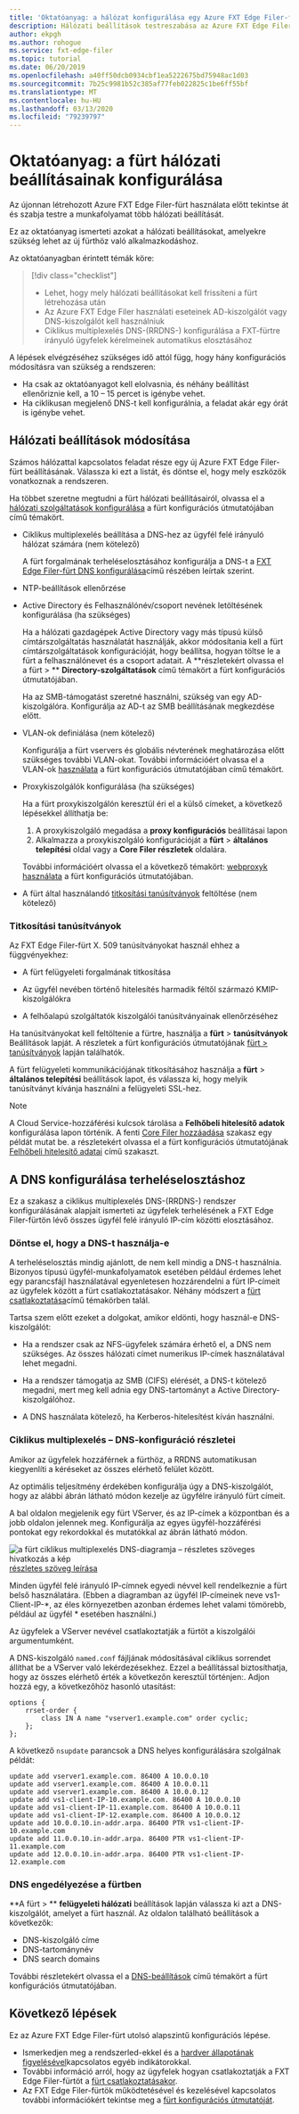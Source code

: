 ```yaml
---
title: 'Oktatóanyag: a hálózat konfigurálása egy Azure FXT Edge Filer-fürtben'
description: Hálózati beállítások testreszabása az Azure FXT Edge Filer-fürt létrehozása után
author: ekpgh
ms.author: rohogue
ms.service: fxt-edge-filer
ms.topic: tutorial
ms.date: 06/20/2019
ms.openlocfilehash: a40ff50dcb0934cbf1ea5222675bd75948ac1d03
ms.sourcegitcommit: 7b25c9981b52c385af77feb022825c1be6ff55bf
ms.translationtype: MT
ms.contentlocale: hu-HU
ms.lasthandoff: 03/13/2020
ms.locfileid: "79239797"
---
```

# <a name="tutorial-configure-the-clusters-network-settings"></a>Oktatóanyag: a fürt hálózati beállításainak konfigurálása

Az újonnan létrehozott Azure FXT Edge Filer-fürt használata előtt tekintse át és szabja testre a munkafolyamat több hálózati beállítását. 

Ez az oktatóanyag ismerteti azokat a hálózati beállításokat, amelyekre szükség lehet az új fürthöz való alkalmazkodáshoz. 

Az oktatóanyagban érintett témák köre: 

> [!div class="checklist"]
> * Lehet, hogy mely hálózati beállításokat kell frissíteni a fürt létrehozása után
> * Az Azure FXT Edge Filer használati eseteinek AD-kiszolgálót vagy DNS-kiszolgálót kell használniuk 
> * Ciklikus multiplexelés DNS-(RRDNS-) konfigurálása a FXT-fürtre irányuló ügyfelek kérelmeinek automatikus elosztásához

A lépések elvégzéséhez szükséges idő attól függ, hogy hány konfigurációs módosításra van szükség a rendszeren:

* Ha csak az oktatóanyagot kell elolvasnia, és néhány beállítást ellenőriznie kell, a 10 – 15 percet is igénybe vehet. 
* Ha ciklikusan megjelenő DNS-t kell konfigurálnia, a feladat akár egy órát is igénybe vehet.

## <a name="adjust-network-settings"></a>Hálózati beállítások módosítása

Számos hálózattal kapcsolatos feladat része egy új Azure FXT Edge Filer-fürt beállításának. Válassza ki ezt a listát, és döntse el, hogy mely eszközök vonatkoznak a rendszeren.

Ha többet szeretne megtudni a fürt hálózati beállításairól, olvassa el a [hálózati szolgáltatások konfigurálása](https://azure.github.io/Avere/legacy/ops_guide/4_7/html/network_overview.html) a fürt konfigurációs útmutatójában című témakört.

* Ciklikus multiplexelés beállítása a DNS-hez az ügyfél felé irányuló hálózat számára (nem kötelező)

  A fürt forgalmának terheléselosztásához konfigurálja a DNS-t a [FXT Edge Filer-fürt DNS konfigurálása](#configure-dns-for-load-balancing)című részében leírtak szerint.

* NTP-beállítások ellenőrzése

* Active Directory és Felhasználónév/csoport nevének letöltésének konfigurálása (ha szükséges)

  Ha a hálózati gazdagépek Active Directory vagy más típusú külső címtárszolgáltatás használatát használják, akkor módosítania kell a fürt címtárszolgáltatások konfigurációját, hogy beállítsa, hogyan töltse le a fürt a felhasználónevet és a csoport adatait. A **részletekért olvassa el a fürt > ** **Directory-szolgáltatások** című témakört a fürt konfigurációs útmutatójában.

  Ha az SMB-támogatást szeretné használni, szükség van egy AD-kiszolgálóra. Konfigurálja az AD-t az SMB beállításának megkezdése előtt.

* VLAN-ok definiálása (nem kötelező)
  
  Konfigurálja a fürt vservers és globális névterének meghatározása előtt szükséges további VLAN-okat. További információért olvassa el a VLAN-ok [használata](https://azure.github.io/Avere/legacy/ops_guide/4_7/html/network_overview.html#vlan-overview) a fürt konfigurációs útmutatójában című témakört.

* Proxykiszolgálók konfigurálása (ha szükséges)

  Ha a fürt proxykiszolgálón keresztül éri el a külső címeket, a következő lépésekkel állíthatja be:

  1. A proxykiszolgáló megadása a **proxy konfigurációs** beállításai lapon
  1. Alkalmazza a proxykiszolgáló konfigurációját a **fürt** > **általános telepítési** oldal vagy a **Core Filer részletek** oldalára.
  
  További információért olvassa el a következő témakört: [webproxyk használata](https://azure.github.io/Avere/legacy/ops_guide/4_7/html/proxy_overview.html) a fürt konfigurációs útmutatójában.

* A fürt által használandó [titkosítási tanúsítványok](#encryption-certificates) feltöltése (nem kötelező)

### <a name="encryption-certificates"></a>Titkosítási tanúsítványok

Az FXT Edge Filer-fürt X. 509 tanúsítványokat használ ehhez a függvényekhez:

* A fürt felügyeleti forgalmának titkosítása

* Az ügyfél nevében történő hitelesítés harmadik féltől származó KMIP-kiszolgálókra

* A felhőalapú szolgáltatók kiszolgálói tanúsítványainak ellenőrzéséhez

Ha tanúsítványokat kell feltöltenie a fürtre, használja a **fürt** > **tanúsítványok** Beállítások lapját. A részletek a fürt konfigurációs útmutatójának [fürt > tanúsítványok](https://azure.github.io/Avere/legacy/ops_guide/4_7/html/gui_certificates.html) lapján találhatók.

A fürt felügyeleti kommunikációjának titkosításához használja a **fürt** > **általános telepítési** beállítások lapot, és válassza ki, hogy melyik tanúsítványt kívánja használni a felügyeleti SSL-hez.

> [!Note] 
> A Cloud Service-hozzáférési kulcsok tárolása a **Felhőbeli hitelesítő adatok** konfigurálása lapon történik. A fenti [Core Filer hozzáadása](fxt-add-storage.md#add-a-core-filer) szakasz egy példát mutat be. a részletekért olvassa el a fürt konfigurációs útmutatójának [Felhőbeli hitelesítő adatai](https://azure.github.io/Avere/legacy/ops_guide/4_7/html/gui_cloud_credentials.html) című szakaszt. 

## <a name="configure-dns-for-load-balancing"></a>A DNS konfigurálása terheléselosztáshoz

Ez a szakasz a ciklikus multiplexelés DNS-(RRDNS-) rendszer konfigurálásának alapjait ismerteti az ügyfelek terhelésének a FXT Edge Filer-fürtön lévő összes ügyfél felé irányuló IP-cím közötti elosztásához. 

### <a name="decide-whether-or-not-to-use-dns"></a>Döntse el, hogy a DNS-t használja-e

A terheléselosztás mindig ajánlott, de nem kell mindig a DNS-t használnia. Bizonyos típusú ügyfél-munkafolyamatok esetében például érdemes lehet egy parancsfájl használatával egyenletesen hozzárendelni a fürt IP-címeit az ügyfelek között a fürt csatlakoztatásakor. Néhány módszert a [fürt csatlakoztatása](fxt-mount-clients.md)című témakörben talál. 

Tartsa szem előtt ezeket a dolgokat, amikor eldönti, hogy használ-e DNS-kiszolgálót: 

* Ha a rendszer csak az NFS-ügyfelek számára érhető el, a DNS nem szükséges. Az összes hálózati címet numerikus IP-címek használatával lehet megadni. 

* Ha a rendszer támogatja az SMB (CIFS) elérését, a DNS-t kötelező megadni, mert meg kell adnia egy DNS-tartományt a Active Directory-kiszolgálóhoz.

* A DNS használata kötelező, ha Kerberos-hitelesítést kíván használni.

### <a name="round-robin-dns-configuration-details"></a>Ciklikus multiplexelés – DNS-konfiguráció részletei

Amikor az ügyfelek hozzáférnek a fürthöz, a RRDNS automatikusan kiegyenlíti a kéréseket az összes elérhető felület között.

Az optimális teljesítmény érdekében konfigurálja úgy a DNS-kiszolgálót, hogy az alábbi ábrán látható módon kezelje az ügyfélre irányuló fürt címeit.

A bal oldalon megjelenik egy fürt VServer, és az IP-címek a központban és a jobb oldalon jelennek meg. Konfigurálja az egyes ügyfél-hozzáférési pontokat egy rekordokkal és mutatókkal az ábrán látható módon.

![a fürt ciklikus multiplexelés DNS-diagramja – részletes szöveges hivatkozás a kép](media/fxt-cluster-config/fxt-rrdns-diagram.png) 
[részletes szöveg leírása](https://azure.github.io/Avere/legacy/Azure-FXT-EdgeFilerDNSconfiguration-alt-text.html)

Minden ügyfél felé irányuló IP-címnek egyedi névvel kell rendelkeznie a fürt belső használatára. (Ebben a diagramban az ügyfél IP-címeinek neve vs1-Client-IP-*, az éles környezetben azonban érdemes lehet valami tömörebb, például az ügyfél * esetében használni.)

Az ügyfelek a VServer nevével csatlakoztatják a fürtöt a kiszolgálói argumentumként. 

A DNS-kiszolgáló ``named.conf`` fájljának módosításával ciklikus sorrendet állíthat be a VServer való lekérdezésekhez. Ezzel a beállítással biztosíthatja, hogy az összes elérhető érték a következőn keresztül történjen:. Adjon hozzá egy, a következőhöz hasonló utasítást:

```
options {
    rrset-order {
        class IN A name "vserver1.example.com" order cyclic;
    };
};
```

A következő ``nsupdate`` parancsok a DNS helyes konfigurálására szolgálnak példát:

```
update add vserver1.example.com. 86400 A 10.0.0.10
update add vserver1.example.com. 86400 A 10.0.0.11
update add vserver1.example.com. 86400 A 10.0.0.12
update add vs1-client-IP-10.example.com. 86400 A 10.0.0.10
update add vs1-client-IP-11.example.com. 86400 A 10.0.0.11
update add vs1-client-IP-12.example.com. 86400 A 10.0.0.12
update add 10.0.0.10.in-addr.arpa. 86400 PTR vs1-client-IP-10.example.com
update add 11.0.0.10.in-addr.arpa. 86400 PTR vs1-client-IP-11.example.com
update add 12.0.0.10.in-addr.arpa. 86400 PTR vs1-client-IP-12.example.com
```

### <a name="enable-dns-in-the-cluster"></a>DNS engedélyezése a fürtben 

**A fürt > ** **felügyeleti hálózati** beállítások lapján válassza ki azt a DNS-kiszolgálót, amelyet a fürt használ. Az oldalon található beállítások a következők:

* DNS-kiszolgáló címe
* DNS-tartománynév
* DNS search domains

További részletekért olvassa el a [DNS-beállítások](<https://azure.github.io/Avere/legacy/ops_guide/4_7/html/gui_admin_network.html#gui-dns>) című témakört a fürt konfigurációs útmutatójában.

## <a name="next-steps"></a>Következő lépések

Ez az Azure FXT Edge Filer-fürt utolsó alapszintű konfigurációs lépése. 

* Ismerkedjen meg a rendszerled-ekkel és a [hardver állapotának figyelésével](fxt-monitor.md)kapcsolatos egyéb indikátorokkal.
* További információ arról, hogy az ügyfelek hogyan csatlakoztatják a FXT Edge Filer-fürtöt a [fürt csatlakoztatásakor](fxt-mount-clients.md). 
* Az FXT Edge Filer-fürtök működtetésével és kezelésével kapcsolatos további információkért tekintse meg a [fürt konfigurációs útmutatóját](https://azure.github.io/Avere/legacy/ops_guide/4_7/html/ops_conf_index.html). 